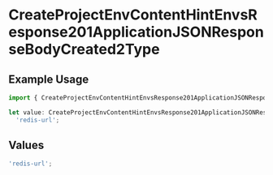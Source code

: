 # CreateProjectEnvContentHintEnvsResponse201ApplicationJSONResponseBodyCreated2Type

## Example Usage

```typescript
import { CreateProjectEnvContentHintEnvsResponse201ApplicationJSONResponseBodyCreated2Type } from '@vercel/client/models/operations';

let value: CreateProjectEnvContentHintEnvsResponse201ApplicationJSONResponseBodyCreated2Type =
  'redis-url';
```

## Values

```typescript
'redis-url';
```
